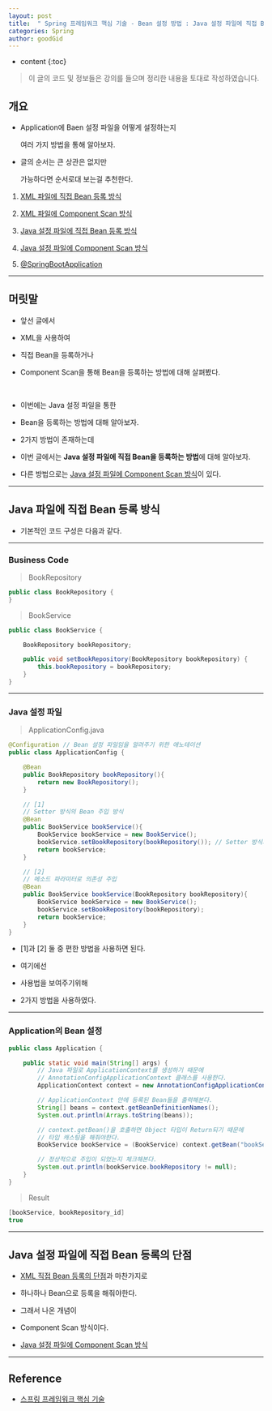 ```yaml
---
layout: post
title:  " Spring 프레임워크 핵심 기술 - Bean 설정 방법 : Java 설정 파일에 직접 Bean 등록 방식 "
categories: Spring
author: goodGid
---
```

* content
{:toc}

> 이 글의 코드 및 정보들은 강의를 들으며 정리한 내용을 토대로 작성하였습니다.

## 개요

* Application에 Baen 설정 파일을 어떻게 설정하는지 

  여러 가지 방법을 통해 알아보자.

* 글의 순서는 큰 상관은 없지만 

  가능하다면 순서로대 보는걸 추천한다.

1. [XML 파일에 직접 Bean 등록 방식]({{site.url}}/Spring-Framework-ApplicationContext-XML-Bean)

2. [XML 파일에 Component Scan 방식]({{site.url}}/Spring-Framework-ApplicationContext-XML-Component-Scan)

3. [Java 설정 파일에 직접 Bean 등록 방식]({{site.url}}/Spring-Framework-ApplicationContext-Java-Bean)

4. [Java 설정 파일에 Component Scan 방식]({{site.url}}/Spring-Framework-ApplicationContext-Java-Component-Scan)

5. [@SpringBootApplication]({{site.url}}/Spring-Framework-ApplicationContext-SpringBootApplication-Annotation)

---

## 머릿말

* 앞선 글에서 

* XML을 사용하여 

* 직접 Bean을 등록하거나

* Component Scan을 통해 Bean을 등록하는 방법에 대해 살펴봤다.

<br>

* 이번에는 Java 설정 파일을 통한 

* Bean을 등록하는 방법에 대해 알아보자.

* 2가지 방법이 존재하는데

* 이번 글에서는 **Java 설정 파일에 직접 Bean을 등록하는 방법**에 대해 알아보자.

* 다른 방법으로는 [Java 설정 파일에 Component Scan 방식]({{site.url}}/Spring-Framework-ApplicationContext-Java-Component-Scan)이 있다.







---

## Java 파일에 직접 Bean 등록 방식

* 기본적인 코드 구성은 다음과 같다.

---

### Business Code

> BookRepository

``` java
public class BookRepository {
}
```

> BookService

``` java
public class BookService {

    BookRepository bookRepository;

    public void setBookRepository(BookRepository bookRepository) {
        this.bookRepository = bookRepository;
    }
}
```

---

### Java 설정 파일

> ApplicationConfig.java

``` java
@Configuration // Bean 설정 파일임을 알려주기 위한 애노테이션
public class ApplicationConfig {

    @Bean
    public BookRepository bookRepository(){
        return new BookRepository();
    }

    // [1]
    // Setter 방식의 Bean 주입 방식
    @Bean
    public BookService bookService(){
        BookService bookService = new BookService();
        bookService.setBookRepository(bookRepository()); // Setter 방식의 의존성 주입
        return bookService;
    }

    // [2]
    // 메소드 파라미터로 의존성 주입
    @Bean
    public BookService bookService(BookRepository bookRepository){
        BookService bookService = new BookService();
        bookService.setBookRepository(bookRepository);
        return bookService;
    }
}
```

* [1]과 [2] 둘 중 편한 방법을 사용하면 된다.

* 여기에선 

* 사용법을 보여주기위해

* 2가지 방법을 사용하였다.

---

### Application의 Bean 설정 

``` java
public class Application {

    public static void main(String[] args) {
        // Java 파일로 ApplicationContext를 생성하기 때문에
        // AnnotationConfigApplicationContext 클래스를 사용한다.
        ApplicationContext context = new AnnotationConfigApplicationContext(ApplicationConfig.class);

        // ApplicationContext 안에 등록된 Bean들을 출력해본다.
        String[] beans = context.getBeanDefinitionNames();
        System.out.println(Arrays.toString(beans));

        // context.getBean()을 호출하면 Object 타입이 Return되기 때문에
        // 타입 캐스팅을 해줘야한다.
        BookService bookService = (BookService) context.getBean("bookService");

        // 정상적으로 주입이 되었는지 체크해본다.
        System.out.println(bookService.bookRepository != null);
    }
}
```

> Result

``` java
[bookService, bookRepository_id]
true
```

---

## Java 설정 파일에 직접 Bean 등록의 단점

* [XML 직접 Bean 등록의 단점]({{site.url}}/Spring-Framework-ApplicationContext-XML-Bean/#xml-직접-bean-등록의-단점)과 마찬가지로 

* 하나하나 Bean으로 등록을 해줘야한다.

* 그래서 나온 개념이

* Component Scan 방식이다.

* [Java 설정 파일에 Component Scan 방식]({{site.url}}/Spring-Framework-ApplicationContext-Java-Component-Scan)

---

## Reference

* [스프링 프레임워크 핵심 기술](https://www.inflearn.com/course/spring-framework_core)

